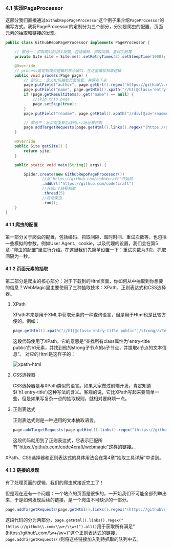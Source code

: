 ### 4.1 实现PageProcessor

这部分我们直接通过`GithubRepoPageProcessor`这个例子来介绍`PageProcessor`的编写方式。我将PageProcessor的定制分为三个部分，分别是爬虫的配置、页面元素的抽取和链接的发现。

```java
public class GithubRepoPageProcessor implements PageProcessor {

    // 部分一：抓取网站的相关配置，包括编码、抓取间隔、重试次数等
    private Site site = Site.me().setRetryTimes(3).setSleepTime(1000);

    @Override
    // process是定制爬虫逻辑的核心接口，在这里编写抽取逻辑
    public void process(Page page) {
        // 部分二：定义如何抽取页面信息，并保存下来
        page.putField("author", page.getUrl().regex("https://github\\.com/(\\w+)/.*").toString());
        page.putField("name", page.getHtml().xpath("//h1[@class='entry-title public']/strong/a/text()").toString());
        if (page.getResultItems().get("name") == null) {
            //skip this page
            page.setSkip(true);
        }
        page.putField("readme", page.getHtml().xpath("//div[@id='readme']/tidyText()"));

        // 部分三：从页面发现后续的url地址来抓取
        page.addTargetRequests(page.getHtml().links().regex("(https://github\\.com/\\w+/\\w+)").all());
    }

    @Override
    public Site getSite() {
        return site;
    }

    public static void main(String[] args) {

        Spider.create(new GithubRepoPageProcessor())
                //从"https://github.com/code4craft"开始抓
                .addUrl("https://github.com/code4craft")
                //开启5个线程抓取
                .thread(5)
                //启动爬虫
                .run();
    }
}
```

#### 4.1.1 爬虫的配置

第一部分关于爬虫的配置，包括编码、抓取间隔、超时时间、重试次数等，也包括一些模拟的参数，例如User Agent、cookie，以及代理的设置，我们会在第5章-“爬虫的配置”里进行介绍。在这里我们先简单设置一下：重试次数为3次，抓取间隔为一秒。

#### 4.1.2 页面元素的抽取

第二部分是爬虫的核心部分：对于下载到的Html页面，你如何从中抽取到你想要的信息？WebMagic里主要使用了三种抽取技术：XPath、正则表达式和CSS选择器。

1. XPath

	XPath本来是用于XML中获取元素的一种查询语言，但是用于Html也是比较方便的。例如：

	```java
	page.getHtml().xpath("//h1[@class='entry-title public']/strong/a/text()")
	```
	这段代码使用了XPath，它的意思是“查找所有class属性为'entry-title public'的h1元素，并找到他的strong子节点的a子节点，并提取a节点的文本信息”。
对应的Html是这样子的：

	![xpath-html](http://static.oschina.net/uploads/space/2014/0404/104607_Aqq8_190591.png)

2. CSS选择器

	CSS选择器是与XPath类似的语言。如果大家做过前端开发，肯定知道$('h1.entry-title')这种写法的含义。客观的说，它比XPath写起来要简单一些，但是如果写复杂一点的抽取规则，就相对要麻烦一点。

3. 正则表达式

	正则表达式则是一种通用的文本抽取语言。
	
	```java
	page.addTargetRequests(page.getHtml().links().regex("(https://github\\.com/\\w+/\\w+)").all());
	```

	这段代码就用到了正则表达式，它表示匹配所有"https://github.com/code4craft/webmagic"这样的链接。

XPath、CSS选择器和正则表达式的具体用法会在第4章“抽取工具详解”中讲到。

#### 4.1.3 链接的发现

有了处理页面的逻辑，我们的爬虫就接近完工了！

但是现在还有一个问题：一个站点的页面是很多的，一开始我们不可能全部列举出来，于是如何发现后续的链接，是一个爬虫不可缺少的一部分。

```java
page.addTargetRequests(page.getHtml().links().regex("(https://github\\.com/\\w+/\\w+)").all());
```

这段代码的分为两部分，`page.getHtml().links().regex("(https://github\\.com/\\w+/\\w+)").all()`用于获取所有满足"(https://github\\.com/\\w+/\\w+)"这个正则表达式的链接，`page.addTargetRequests()`则将这些链接加入到待抓取的队列中去。
